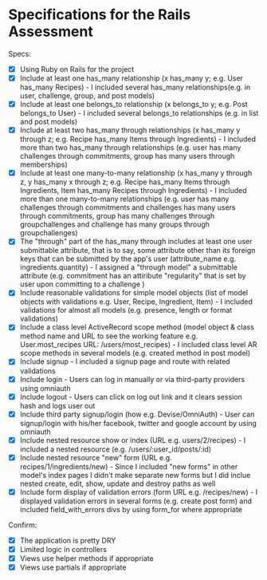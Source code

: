# Specifications for the Rails Assessment

Specs:
- [x] Using Ruby on Rails for the project
- [x] Include at least one has_many relationship (x has_many y; e.g. User has_many Recipes) - I included several has_many relationships(e.g. in user, challenge, group, and post models)
- [x] Include at least one belongs_to relationship (x belongs_to y; e.g. Post belongs_to User) - I included several belongs_to relationships (e.g. in list and post models)
- [x] Include at least two has_many through relationships (x has_many y through z; e.g. Recipe has_many Items through Ingredients) - I included more than two has_many through relationships (e.g. user has many challenges through commitments, group has many users through memberships)
- [x] Include at least one many-to-many relationship (x has_many y through z, y has_many x through z; e.g. Recipe has_many Items through Ingredients, Item has_many Recipes through Ingredients) - I included more than one many-to-many relationships (e.g. user has many challenges through commitments and challenges has many users through commitments, group has many challenges through groupchallenges and challenge has many groups through groupchallenges)
- [x] The "through" part of the has_many through includes at least one user submittable attribute, that is to say, some attribute other than its foreign keys that can be submitted by the app's user (attribute_name e.g. ingredients.quantity) - I assigned a "through model" a submittable attribute (e.g. commitment has an attiribute "regularity" that is set by user upon committing to a challenge )
- [x] Include reasonable validations for simple model objects (list of model objects with validations e.g. User, Recipe, Ingredient, Item) - I included validations for almost all models (e.g. presence, length or format validations)
- [x] Include a class level ActiveRecord scope method (model object & class method name and URL to see the working feature e.g. User.most_recipes URL: /users/most_recipes) - I included class level AR scope methods in several models (e.g. created method in post model)
- [x] Include signup - I included a signup page and route with related validations
- [x] Include login - Users can log in manually or via third-party providers using omniauth
- [x] Include logout - Users can click on log out link and it clears session hash and logs user out
- [x] Include third party signup/login (how e.g. Devise/OmniAuth) - User can signup/login with his/her facebook, twitter and google account by using omniauth
- [x] Include nested resource show or index (URL e.g. users/2/recipes) - I included a nested resource (e.g. /users/:user_id/posts/:id)
- [x] Include nested resource "new" form (URL e.g. recipes/1/ingredients/new) - Since I included "new forms" in other model's index pages I didn't make separate new forms but I did inclue nested create, edit, show, update and destroy paths as well
- [x] Include form display of validation errors (form URL e.g. /recipes/new) - I displayed validation errors in several forms (e.g. create post form) and included field_with_errors divs by using form_for where appropriate

Confirm:
- [x] The application is pretty DRY
- [x] Limited logic in controllers
- [x] Views use helper methods if appropriate
- [x] Views use partials if appropriate